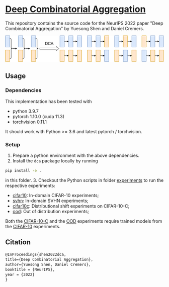 # [Deep Combinatorial Aggregation](https://github.com/tum-vision/dca)

This repository contains the source code for the NeurIPS 2022 paper "Deep Combinatorial Aggregation" by Yuesong Shen and Daniel Cremers.

![dca](./images/dca.png)

## Usage

### Dependencies

This implementation has been tested with
- python 3.9.7
- pytorch 1.10.0 (cuda 11.3)
- torchvision 0.11.1

It should work with Python >= 3.6 and latest pytorch / torchvision.

### Setup
1. Prepare a python environment with the above dependencies.
2. Install the `dca` package locally by running
```bash
pip install -e .
```
in this folder.
3. Checkout the Python scripts in folder [experiments](./experiments) to run the respective experiments:
  - [cifar10](./experiments/cifar10): In-domain CIFAR-10 experiments;
  - [svhn](./experiments/svhn): In-domain SVHN experiments;
  - [cifar10c](./experiments/cifar10c): Distributional shift experiments on CIFAR-10-C;
  - [ood](./experiments/ood): Out of distribution experiments;

  Both the [CIFAR-10-C](./experiments/cifar10c) and the [OOD](./experiments/ood) experiments require trained models from the [CIFAR-10](./experiments/cifar10) experiments.

## Citation

```
@InProceedings{shen2022dca,
title={Deep Combinatorial Aggregation},
author={Yuesong Shen, Daniel Cremers},
booktitle = {NeurIPS},
year = {2022}
}
```
